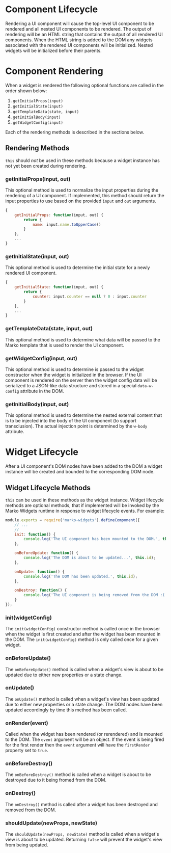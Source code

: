 Component Lifecycle
===================

<!--{TOC}-->

Rendering a UI component will cause the top-level UI component to be rendered and all nested UI components to be rendered. The output of rendering will be an HTML string that contains the output of all rendered UI components. When the HTML string is added to the DOM any widgets associated with the rendered UI components will be initialized. Nested widgets will be initialized before their parents.

# Component Rendering

When a widget is rendered the following optional functions are called in the order shown below:

1. `getInitialProps(input)`
2. `getInitialState(input)`
3. `getTemplateData(state, input)`
4. `getInitialBody(input)`
5. `getWidgetConfig(input)`

Each of the rendering methods is described in the sections below.


## Rendering Methods

`this` should _not_ be used in these methods because a widget instance has not yet been created during rendering.

### getInitialProps(input, out)

This optional method is used to normalize the input properties during the rendering of a UI component. If implemented, this method should return the input properties to use based on the provided `input` and `out` arguments.

```javascript
{
	getInitialProps: function(input, out) {
		return {
			name: input.name.toUpperCase()
		}
	},
	...
}
```

### getInitialState(input, out)

This optional method is used to determine the initial state for a newly rendered UI component.

```javascript
{
	getInitialState: function(input, out) {
		return {
			counter: input.counter == null ? 0 : input.counter
		}
	},
	...
}
```

### getTemplateData(state, input, out)

This optional method is used to determine what data will be passed to the Marko template that is used to render the UI component.

### getWidgetConfig(input, out)

This optional method is used to determine is passed to the widget constructor when the widget is initialized in the browser. If the UI component is rendered on the server then the widget config data will be serialized to a JSON-like data structure and stored in a special `data-w-config` attribute in the DOM.

### getInitialBody(input, out)

This optional method is used to determine the nested external content that is to be injected into the body of the UI component (to support transclusion). The actual injection point is determined by the `w-body` attribute.

# Widget Lifecycle

After a UI component's DOM nodes have been added to the DOM a widget instance will be created and bounded to the corresponding DOM node.

## Widget Lifecycle Methods

`this` can be used in these methods as the widget instance. Widget lifecycle methods are optional methods, that if implemented will be invoked by the Marko Widgets runtime in response to widget lifecycle events. For example:

```javascript
module.exports = require('marko-widgets').defineComponent({
	// ...
	//
	init: function() {
		console.log('The UI component has been mounted to the DOM.', this.id);
	},

	onBeforeUpdate: function() {
		console.log('The DOM is about to be updated...', this.id);
	},

	onUpdate: function() {
		console.log('The DOM has been updated.', this.id);
	},

	onDestroy: function() {
		console.log('The UI component is being removed from the DOM :(', this.id);
	}
});
```

### init(widgetConfig)

The `init(widgetConfig)` constructor method is called once in the browser when the widget is first created and after the widget has been mounted in the DOM. The `init(widgetConfig)` method is only called once for a given widget.

### onBeforeUpdate()

The `onBeforeUpdate()` method is called when a widget's view is about to be updated due to either new properties or a state change.

### onUpdate()

The `onUpdate()` method is called when a widget's view has been updated due to either new properties or a state change. The DOM nodes have been updated accordingly by time this method has been called.

### onRender(event)

Called when the widget has been rendered (or rerendered) and is mounted to the DOM. The `event` argument will be an object. If the event is being fired for the first render then the `event` argument will have the `firstRender` property set to `true`.

### onBeforeDestroy()

The `onBeforeDestroy()` method is called when a widget is about to be destroyed due to it being fromed from the DOM.

### onDestroy()

The `onDestroy()` method is called after a widget has been destroyed and removed from the DOM.

### shouldUpdate(newProps, newState)

The `shouldUpdate(newProps, newState)` method is called when a widget's view is about to be updated. Returning `false` will prevent the widget's view from being updated.
